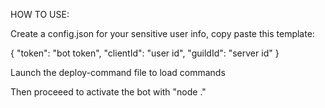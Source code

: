 HOW TO USE:

Create a config.json for your sensitive user info, copy paste this template: 

{
	"token": "bot token",
	"clientId": "user id",
	"guildId": "server id"
}

Launch the deploy-command file to load commands

Then proceeed to activate the bot with "node ."
